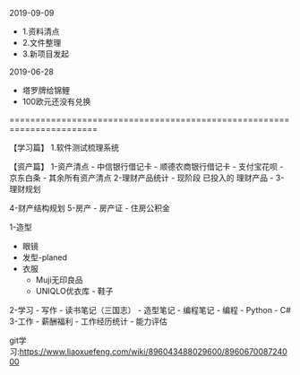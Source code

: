 2019-09-09
- 1.资料清点
- 2.文件整理
- 3.新项目发起

2019-06-28
- 塔罗牌给锦鲤
- 100欧元还没有兑换

=======================================================================

【学习篇】
1.软件测试梳理系统

【资产篇】
1-资产清点
           - 中信银行借记卡
           - 顺德农商银行借记卡
           - 支付宝花呗
           - 京东白条
           - 其余所有资产清点
  2-理财产品统计
           - 现阶段 已投入的 理财产品
           - 
  3-理财规划

  4-财产结构规划
  5-房产
           - 房产证
           - 住房公积金
           
1-造型
   - 眼镜
   - 发型-planed
   - 衣服
      + Muji无印良品
      + UNIQLO优衣库
    - 鞋子

2-学习
    - 写作
         - 读书笔记（三国志）
         - 造型笔记
         - 编程笔记
    - 编程
          - Python
          - C#
3-工作
    - 薪酬福利
    - 工作经历统计
    - 能力评估
        
git学习:https://www.liaoxuefeng.com/wiki/896043488029600/896067008724000
